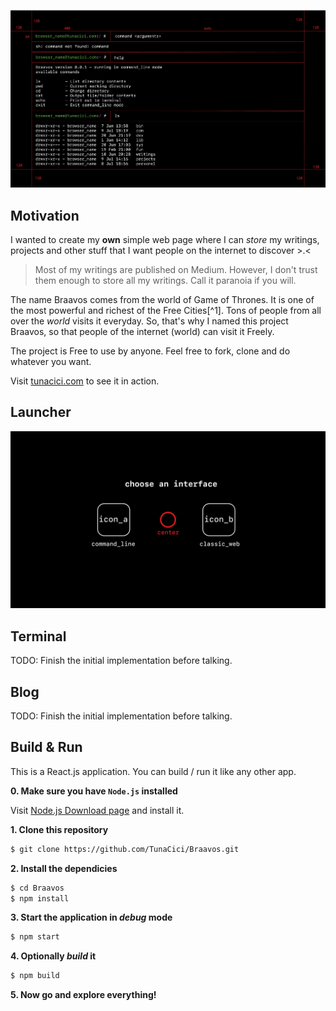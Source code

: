 ![Terminal Page Blueprint(?)](media/Braavos_Terminal.png)

## Motivation
I wanted to create my **own** simple web page where I can _store_ my writings, projects and other stuff that I want people on the internet to discover >.<

> Most of my writings are published on Medium. However, I don't trust
> them enough to store all my writings. Call it paranoia if you will.

The name Braavos comes from the world of Game of Thrones. It is one of the most powerful and richest of the Free Cities[^1]. Tons of people from all over the _world_ visits it everyday. So, that's why
I named this project Braavos, so that people of the internet (world) can visit it Freely.

The project is Free to use by anyone. Feel free to fork, clone and do whatever you want.

Visit [tunacici.com](tunacici.com) to see it in action.

## Launcher

![Launcher Page Blueprint(?)](media/Braavos_Launcher.png)

## Terminal

TODO: Finish the initial implementation before talking.

## Blog

TODO: Finish the initial implementation before talking.

## Build & Run

This is a React.js application. You can build / run it like any other app.

**0. Make sure you have `Node.js` installed**

Visit [Node.js Download page](https://nodejs.org/en/download) and install it.

**1. Clone this repository**

```bash
$ git clone https://github.com/TunaCici/Braavos.git
```

**2. Install the dependicies**

```bash
$ cd Braavos
$ npm install
```

**3. Start the application in _debug_ mode**

```bash
$ npm start
```

**4. Optionally _build_ it**

```bash
$ npm build
```

**5. Now go and explore everything!**

[1]: https://gameofthrones.fandom.com/wiki/Braavos
